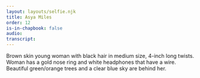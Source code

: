 ```yaml
---
layout: layouts/selfie.njk
title: Asya Miles
order: 12
is-in-chapbook: false
audio:
transcript:
---
```


Brown skin young woman with black hair in medium size, 4-inch long twists. Woman has a gold nose ring and white headphones that have a wire. Beautiful green/orange trees and a clear blue sky are behind her.
